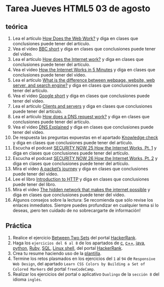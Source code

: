 # Tarea Jueves HTML5 03 de agosto

## teórica

1. Lea el artículo [How Does the Web Work?](https://www.theodinproject.com/lessons/foundations-how-does-the-web-work) y diga en clases que conclusiones puede tener del artículo.
2. Vea el video [BBC short](https://www.youtube.com/watch?v=eHp1l73ztB8) y diga en clases que conclusiones puede tener del video.
3. Lea el artículo [How does the Internet work?](https://developer.mozilla.org/en-US/docs/Learn/Common_questions/Web_mechanics/How_does_the_Internet_work) y diga en clases que conclusiones puede tener del artículo.
4. Vea el video [How the Internet Works in 5 Minutes](https://youtu.be/7_LPdttKXPc?t=46s) y diga en clases que conclusiones puede tener del video.
5. Lea el artículo [What is the difference between webpage, website, web server, and search engine?](https://developer.mozilla.org/en-US/docs/Learn/Common_questions/Web_mechanics/Pages_sites_servers_and_search_engines) y diga en clases que conclusiones puede tener del artículo.
6. Vea el video [Google short](https://youtu.be/BrXPcaRlBqo) y diga en clases que conclusiones puede tener del video.
7. Lea el artículo [Clients and servers](https://developer.mozilla.org/en-US/docs/Learn/Getting_started_with_the_web/How_the_Web_works#clients_and_servers) y diga en clases que conclusiones puede tener del artículo.
8. Lea el artículo [How does a DNS request work?](https://developer.mozilla.org/en-US/docs/Learn/Common_questions/Web_mechanics/What_is_a_domain_name#how_does_a_dns_request_work) y diga en clases que conclusiones puede tener del artículo.
9. Vea el video [DNS Explained](https://www.youtube.com/watch?v=72snZctFFtA&feature=youtu.be&t=45s) y diga en clases que conclusiones puede tener del video.
10. De respuesta las preguntas expuestas en el apartado [Knowledge check](https://www.theodinproject.com/lessons/foundations-how-does-the-web-work#knowledge-check) y diga en clases que conclusiones puede tener del artículo.
11. Escucha el podcast [SECURITY NOW 25 How the Internet Works, Pt. 1](https://twit.tv/shows/security-now/episodes/25?autostart=false) y diga en clases que conclusiones puede tener del artículo.
12. Escucha el podcast [SECURITY NOW 26 How the Internet Works, Pt. 2](https://twit.tv/shows/security-now/episodes/26?autostart=false) y diga en clases que conclusiones puede tener del artículo.
13. Mira el video [A packet’s journey](https://www.youtube.com/watch?v=ewrBalT_eBM&feature) y diga en clases que conclusiones puede tener del video.
14. Lee el libro [Introduction to HTTP](https://launchschool.com/books/http) y diga en clases que conclusiones puede tener del libro.
15. Mira el video [The hidden network that makes the internet possible](https://youtu.be/er3v4PVNQqE) y diga en clases que conclusiones puede tener del video.
16. Algunos consejos sobre la lectura: Se recomienda que sólo revise los enlaces inmediatos. Siempre puedes profundizar en cualquier tema si lo deseas, ¡pero ten cuidado de no sobrecargarte de información!

## Práctica

1. Realice el ejercicio [Between Two Sets](https://www.hackerrank.com/challenges/between-two-sets/problem?isFullScreen=false) del portal [HackerRank](https://www.hackerrank.com/dashboard).
2. Haga los `ejercicios del 6 al 8` de los apartados de [c](https://www.hackerrank.com/domains/c), [c++](https://www.hackerrank.com/domains/cpp), [java](https://www.hackerrank.com/domains/java), [python](https://www.hackerrank.com/domains/python), [Ruby](https://www.hackerrank.com/domains/ruby), [SQL](https://www.hackerrank.com/domains/sql), [Linux shell](https://www.hackerrank.com/domains/shell), del portal [HackerRank](https://www.hackerrank.com/dashboard).
3. Crea tu resume haciendo uso de la [plantilla](https://docs.google.com/document/d/1jfUa4HGBDjt2peJPQ0Wg1YhdGkCoSysS6QMT4u8bCic/edit?usp=sharing).
4. Termine los retos plasmados en los ejercicios del `1` al `94` de `Responsive Web Design`, del apartado `Learn CSS Colors by Building a Set of Colored Markers` del portal `freeCodeCamp`.
5. Realizar los ejercicios del portal o aplicativo `Duolingo` de la `sección 8` del idioma `inglés`.